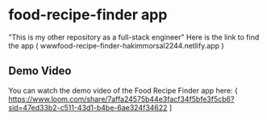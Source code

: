 # food-recipe-finder app
 "This is my other repository as a full-stack engineer"
 Here is the link to find the app  ( wwwfood-recipe-finder-hakimmorsal2244.netlify.app )
 
## Demo Video
You can watch the demo video of the Food Recipe Finder app here: { https://www.loom.com/share/7affa24575b44e3facf34f5bfe3f5cb6?sid=47ed33b2-c511-43d1-b4be-6ae324f34622 ]

